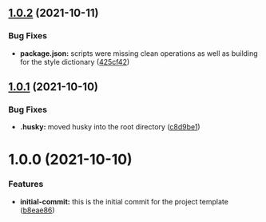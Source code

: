 ## [1.0.2](https://github.com/blackboardd/yarn-project-template/compare/v1.0.1...v1.0.2) (2021-10-11)


### Bug Fixes

* **package.json:** scripts were missing clean operations as well as building for the style dictionary ([425cf42](https://github.com/blackboardd/yarn-project-template/commit/425cf42e88a8222a64ecb6003a79c9b004429286))

## [1.0.1](https://github.com/blackboardd/yarn-project-template/compare/v1.0.0...v1.0.1) (2021-10-10)


### Bug Fixes

* **.husky:** moved husky into the root directory ([c8d9be1](https://github.com/blackboardd/yarn-project-template/commit/c8d9be1baa2878c5ed2ff680e6948616134b91c9))

# 1.0.0 (2021-10-10)


### Features

* **initial-commit:** this is the initial commit for the project template ([b8eae86](https://github.com/blackboardd/yarn-project-template/commit/b8eae86ab0a60f8756dcd6653e9385989b7b9894))
